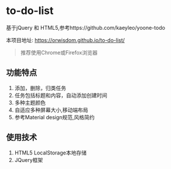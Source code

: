 # to-do-list
基于jQuery 和 HTML5,参考https://github.com/kaeyleo/yoone-todo

本项目地址: https://orwisdom.github.io/to-do-list/
> 推荐使用Chrome或Firefox浏览器
## 功能特点
1. 添加，删除，归类任务
2. 任务包括标题和内容，自动添加创建时间
3. 多种主题颜色
4. 自适应多种屏幕大小,移动端布局
5. 参考Material design规范,风格简约

## 使用技术
1. HTML5 LocalStorage本地存储
2. JQuery框架
